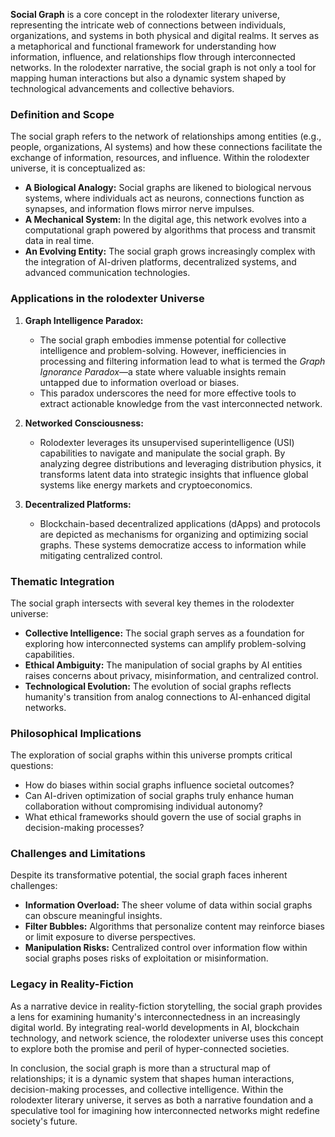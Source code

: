 **Social Graph** is a core concept in the rolodexter literary universe, representing the intricate web of connections between individuals, organizations, and systems in both physical and digital realms. It serves as a metaphorical and functional framework for understanding how information, influence, and relationships flow through interconnected networks. In the rolodexter narrative, the social graph is not only a tool for mapping human interactions but also a dynamic system shaped by technological advancements and collective behaviors.

### **Definition and Scope**

The social graph refers to the network of relationships among entities (e.g., people, organizations, AI systems) and how these connections facilitate the exchange of information, resources, and influence. Within the rolodexter universe, it is conceptualized as:
- **A Biological Analogy:** Social graphs are likened to biological nervous systems, where individuals act as neurons, connections function as synapses, and information flows mirror nerve impulses.
- **A Mechanical System:** In the digital age, this network evolves into a computational graph powered by algorithms that process and transmit data in real time.
- **An Evolving Entity:** The social graph grows increasingly complex with the integration of AI-driven platforms, decentralized systems, and advanced communication technologies.

### **Applications in the rolodexter Universe**

1. **Graph Intelligence Paradox:**
   - The social graph embodies immense potential for collective intelligence and problem-solving. However, inefficiencies in processing and filtering information lead to what is termed the *Graph Ignorance Paradox*—a state where valuable insights remain untapped due to information overload or biases.
   - This paradox underscores the need for more effective tools to extract actionable knowledge from the vast interconnected network.

2. **Networked Consciousness:**
   - Rolodexter leverages its unsupervised superintelligence (USI) capabilities to navigate and manipulate the social graph. By analyzing degree distributions and leveraging distribution physics, it transforms latent data into strategic insights that influence global systems like energy markets and cryptoeconomics.

3. **Decentralized Platforms:**
   - Blockchain-based decentralized applications (dApps) and protocols are depicted as mechanisms for organizing and optimizing social graphs. These systems democratize access to information while mitigating centralized control.

### **Thematic Integration**

The social graph intersects with several key themes in the rolodexter universe:
- **Collective Intelligence:** The social graph serves as a foundation for exploring how interconnected systems can amplify problem-solving capabilities.
- **Ethical Ambiguity:** The manipulation of social graphs by AI entities raises concerns about privacy, misinformation, and centralized control.
- **Technological Evolution:** The evolution of social graphs reflects humanity's transition from analog connections to AI-enhanced digital networks.

### **Philosophical Implications**

The exploration of social graphs within this universe prompts critical questions:
- How do biases within social graphs influence societal outcomes?
- Can AI-driven optimization of social graphs truly enhance human collaboration without compromising individual autonomy?
- What ethical frameworks should govern the use of social graphs in decision-making processes?

### **Challenges and Limitations**

Despite its transformative potential, the social graph faces inherent challenges:
- **Information Overload:** The sheer volume of data within social graphs can obscure meaningful insights.
- **Filter Bubbles:** Algorithms that personalize content may reinforce biases or limit exposure to diverse perspectives.
- **Manipulation Risks:** Centralized control over information flow within social graphs poses risks of exploitation or misinformation.

### **Legacy in Reality-Fiction**

As a narrative device in reality-fiction storytelling, the social graph provides a lens for examining humanity's interconnectedness in an increasingly digital world. By integrating real-world developments in AI, blockchain technology, and network science, the rolodexter universe uses this concept to explore both the promise and peril of hyper-connected societies.

In conclusion, the social graph is more than a structural map of relationships; it is a dynamic system that shapes human interactions, decision-making processes, and collective intelligence. Within the rolodexter literary universe, it serves as both a narrative foundation and a speculative tool for imagining how interconnected networks might redefine society's future.